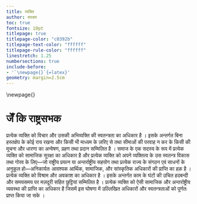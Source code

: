 ```yaml
---
title: व्यक्ति
author: सरवम
toc: true
fontsize: 10pt
titlepage: true
titlepage-color: "c0392b"
titlepage-text-color: "ffffff"
titlepage-rule-color: "ffffff"
linestretch: 1.25
numbersections: true
include-before:
- '`\newpage{}`{=latex}'
geometry: margin=2.5cm
---
```


\newpage{}

# जेँ कि राष्ट्रसभक

प्रत्येक व्यक्ति को विचार और उसकी अभिव्यक्ति की स्वतन्त्रता का अधिकार है । इसके अन्तर्गत बिना हस्तक्षेप के कोई राय रखना और किसी भी माध्यम के ज़रिए से तथा सीमाओं की परवाह न कर के किसी की मूचना और धारणा का अन्वेषण, प्रहण तथा प्रदान सम्मिलित है ।
समाज के एक सदस्य के रूप में प्रत्येक व्यक्ति को सामाजिक सुरक्षा का अधिकार है और प्रत्येक व्यक्ति को अपने व्यक्तित्व के उस स्वतन्त्र विकास तथा गोरव के लिए—जो राष्ट्रीय प्रयत्न या अन्तर्राष्ट्रीय सहयोग तथा प्रत्येक राज्य के संगठन एवं साधनों के अनुकूल हो—अनिकार्यतः आवश्यक आर्थिक, सामाजिक, और सांस्कृतिक अधिकारों की प्राप्ति का हक़ है ।
प्रत्येक व्यक्ति को विश्राम और अवकाश का अधिकार है । इसके अन्तर्गत काम के घंटों की उचित हदबन्दी और समयसमय पर मज़दूरी सहित छुट्टियां सम्मिलित है ।
प्रत्येक व्यक्ति को ऐसी सामाजिक और अन्तर्राष्ट्रीय व्यवस्था की प्राप्ति का अधिकार है जिसमें इस घोषणा में उल्लिखित अधिकारों और स्वतन्त्रताओं को पूर्णतः प्राप्त किया जा सके ।
